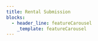 ```yaml
---
title: Rental Submission
blocks:
  - header_line: featureCarousel
    _template: featureCarousel
---
```



